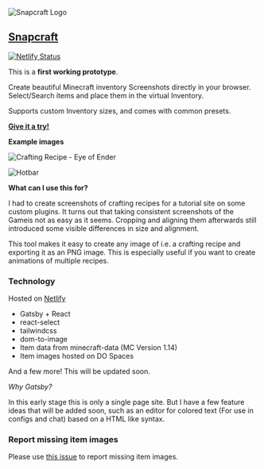 ![Snapcraft Logo](https://snapcraft.netlify.com/icons/icon-48x48.png)

## [Snapcraft](https://snapcraft.netlify.com)

[![Netlify Status](https://api.netlify.com/api/v1/badges/7ba0dd67-32ab-4e26-b9cb-18b4ec7d5dc9/deploy-status)](https://snapcraft.netlify.com)

This is a **first working prototype**.

Create beautiful Minecraft inventory Screenshots directly in your browser.
Select/Search items and place them in the virtual Inventory.

Supports custom Inventory sizes, and comes with common presets.

**[Give it a try!](https://snapcraft.netlify.com)**

**Example images**

![Crafting Recipe - Eye of Ender](https://joschuadev-cdn.fra1.cdn.digitaloceanspaces.com/minecraft-snapcraft/snapcraft-snap.png)

![Hotbar](https://joschuadev-cdn.fra1.cdn.digitaloceanspaces.com/minecraft-snapcraft/snapcraft-snap-inventory.png)

**What can I use this for?**

I had to create screenshots of crafting recipes for a tutorial site on some custom plugins.
It turns out that taking consistent screenshots of the Gameis not as easy as it seems.
Cropping and aligning them afterwards still introduced some visible differences in size and alignment.

This tool makes it easy to create any image of i.e. a crafting recipe and exporting it as an PNG image.
This is especially useful if you want to create animations of multiple recipes.

### Technology

Hosted on [Netlify](https://netlify.com)

- Gatsby + React
- react-select
- tailwindcss
- dom-to-image
- Item data from minecraft-data (MC Version 1.14)
- Item images hosted on DO Spaces

And a few more! This will be updated soon.

_Why Gatsby?_

In this early stage this is only a single page site.
But I have a few feature ideas that will be added soon, such as an editor for colored text (For use in configs and chat) based on a HTML like syntax.

### Report missing item images

Please use [this issue](https://github.com/JoschuaSchneider/snapcraft/issues/1) to report missing item images.
